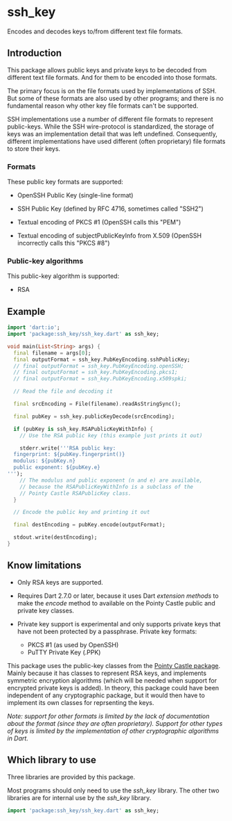 # ssh_key

Encodes and decodes keys to/from different text file formats.

## Introduction

This package allows public keys and private keys to be decoded from
different text file formats. And for them to be encoded into those
formats.

The primary focus is on the file formats used by implementations of
SSH. But some of these formats are also used by other programs; and
there is no fundamental reason why other key file formats can't be
supported.

SSH implementations use a number of different file formats to
represent public-keys. While the SSH wire-protocol is standardized,
the storage of keys was an implementation detail that was left
undefined. Consequently, different implementations have used different
(often proprietary) file formats to store their keys.

### Formats

These public key formats are supported:

- OpenSSH Public Key (single-line format)

- SSH Public Key (defined by RFC 4716, sometimes called "SSH2")

- Textual encoding of PKCS #1 (OpenSSH calls this "PEM")

- Textual encoding of subjectPublicKeyInfo from X.509 (OpenSSH
  incorrectly calls this "PKCS #8")

### Public-key algorithms

This public-key algorithm is supported:

- RSA

## Example

```dart
import 'dart:io';
import 'package:ssh_key/ssh_key.dart' as ssh_key;

void main(List<String> args) {
  final filename = args[0];
  final outputFormat = ssh_key.PubKeyEncoding.sshPublicKey;
  // final outputFormat = ssh_key.PubKeyEncoding.openSSH;
  // final outputFormat = ssh_key.PubKeyEncoding.pkcs1;
  // final outputFormat = ssh_key.PubKeyEncoding.x509spki;

  // Read the file and decoding it

  final srcEncoding = File(filename).readAsStringSync();

  final pubKey = ssh_key.publicKeyDecode(srcEncoding);

  if (pubKey is ssh_key.RSAPublicKeyWithInfo) {
    // Use the RSA public key (this example just prints it out)

    stderr.write('''RSA public key:
  fingerprint: ${pubKey.fingerprint()}
  modulus: ${pubKey.n}
  public exponent: ${pubKey.e}
''');
    // The modulus and public exponent (n and e) are available,
    // because the RSAPublicKeyWithInfo is a subclass of the
    // Pointy Castle RSAPublicKey class.
  }

  // Encode the public key and printing it out

  final destEncoding = pubKey.encode(outputFormat);

  stdout.write(destEncoding);
}
```

## Know limitations

- Only RSA keys are supported.

- Requires Dart 2.7.0 or later, because it uses Dart _extension
  methods_ to make the _encode_ method to available on the Pointy
  Castle public and private key classes.

- Private key support is experimental and only supports private keys
  that have not been protected by a passphrase. Private key formats:
    - PKCS #1 (as used by OpenSSH)
    - PuTTY Private Key (.PPK)

This package uses the public-key classes from the [Pointy Castle
package](https://pub.dev/packages/pointycastle). Mainly because it has
classes to represent RSA keys, and implements symmetric encryption
algorithms (which will be needed when support for encrypted private
keys is added). In theory, this package could have been independent of
any cryptographic package, but it would then have to implement its own
classes for reprsenting the keys.

_Note: support for other formats is limited by the lack of
documentation about the format (since they are often proprietary).
Support for other types of keys is limited by the implementation of
other cryptographic algorithms in Dart._


## Which library to use

Three libraries are provided by this package.

Most programs should only need to use the _ssh_key_ library.  The
other two libraries are for internal use by the _ssh_key_ library.

``` dart
import 'package:ssh_key/ssh_key.dart' as ssh_key;
```
